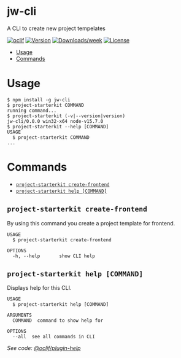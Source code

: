 jw-cli
======

A CLI to create new project tempelates 

[![oclif](https://img.shields.io/badge/cli-oclif-brightgreen.svg)](https://oclif.io)
[![Version](https://img.shields.io/npm/v/jw-cli.svg)](https://npmjs.org/package/jw-cli)
[![Downloads/week](https://img.shields.io/npm/dw/jw-cli.svg)](https://npmjs.org/package/jw-cli)
[![License](https://img.shields.io/npm/l/jw-cli.svg)](https://github.com/SaraAhrari/Jw-cli/blob/master/package.json)

<!-- toc -->
* [Usage](#usage)
* [Commands](#commands)
<!-- tocstop -->
# Usage
<!-- usage -->
```sh-session
$ npm install -g jw-cli
$ project-starterkit COMMAND
running command...
$ project-starterkit (-v|--version|version)
jw-cli/0.0.0 win32-x64 node-v15.7.0
$ project-starterkit --help [COMMAND]
USAGE
  $ project-starterkit COMMAND
...
```
<!-- usagestop -->
# Commands
<!-- commands -->
* [`project-starterkit create-frontend`](#project-starterkit-create-frontend)
* [`project-starterkit help [COMMAND]`](#project-starterkit-help-command)

## `project-starterkit create-frontend`

By using this command you create a project template for frontend.

```
USAGE
  $ project-starterkit create-frontend

OPTIONS
  -h, --help       show CLI help
```

## `project-starterkit help [COMMAND]`

Displays help for this CLI.

```
USAGE
  $ project-starterkit help [COMMAND]

ARGUMENTS
  COMMAND  command to show help for

OPTIONS
  --all  see all commands in CLI
```

_See code: [@oclif/plugin-help](https://github.com/oclif/plugin-help/blob/v3.2.2/src/commands/help.ts)_
<!-- commandsstop -->
